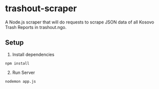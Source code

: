 # trashout-scraper

A Node.js scraper that will do requests to scrape JSON data of all Kosovo Trash Reports in trashout.ngo.

## Setup

1.  Install dependencies

```
npm install
```

2.  Run Server

```
nodemon app.js
```
